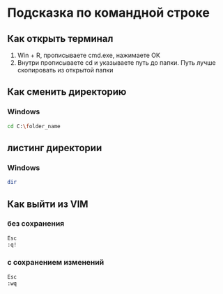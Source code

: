 # Подсказка по командной строке

## Как открыть терминал
1. Win + R, прописываете cmd.exe, нажимаете  ОК
2. Внутри прописываете cd и указываете путь до папки. Путь лучше скопировать из открытой папки

## Как сменить директорию
### Windows
```sh
cd C:\folder_name
```
## листинг директории
### Windows
```sh
dir
```

## Как выйти из VIM 
###  без сохранения
```sh
Esc
:q!
```

### с сохранением изменений
```sh
Esc
:wq
```
